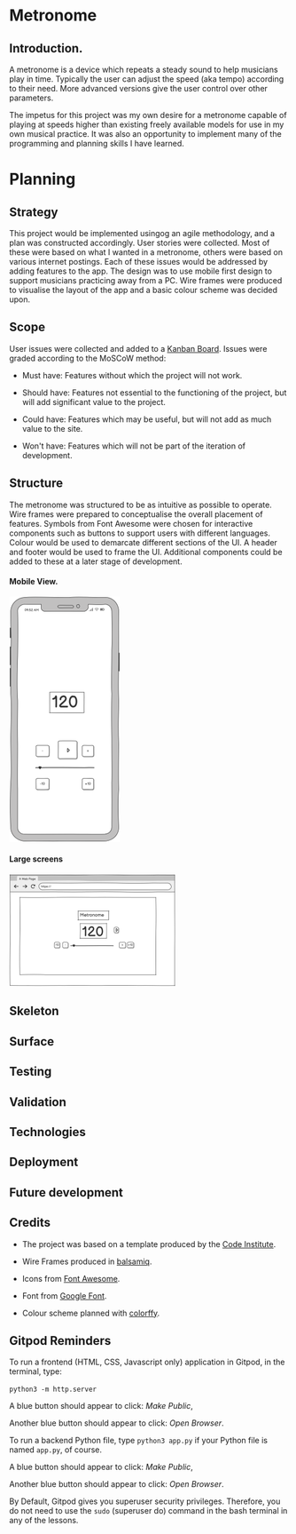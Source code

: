 # Metronome

## Introduction.
A metronome is a device which repeats a steady sound to help musicians play in time. Typically the user can adjust the speed (aka tempo) according to their need. More advanced versions give the user control over other parameters.

The impetus for this project was my own desire for a metronome capable of playing at speeds higher than existing freely available models for use in my own musical practice. It was also an opportunity to implement many of the programming and planning skills I have learned.

# Planning

## Strategy
This project would be implemented usingog an agile methodology, and a plan was constructed accordingly. User stories were collected. Most of these were based on what I wanted in a metronome, others were based on various internet postings. Each of these issues would be addressed by adding features to the app. The design was to use mobile first design to support musicians practicing away from a PC. Wire frames were produced to visualise the layout of the app and a basic colour scheme was decided upon.

## Scope
User issues were collected and added to a [Kanban Board](https://github.com/users/ewradcliffe/projects/10/views/1). Issues were graded according to the MoSCoW method:

- Must have: Features without which the project will not work.

- Should have: Features not essential to the functioning of the project, but will add significant value to the project.

- Could have: Features which may be useful, but will not add as much value to the site.

- Won't have: Features which will not be part of the iteration of development.

## Structure

The metronome was structured to be as intuitive as possible to operate. Wire frames were prepared to conceptualise the overall placement of features. Symbols from Font Awesome were chosen for interactive components such as buttons to support users with different languages. Colour would be used to demarcate different sections of the UI. A header and footer would be used to frame the UI. Additional components could be added to these at a later stage of development.

#### Mobile View.  
![Mobile view](assets/images/mobile.png)
  
#### Large screens  
![Large Screen View](assets/images/large_screen.png)

## Skeleton

## Surface

## Testing

## Validation

## Technologies

## Deployment

## Future development

## Credits
- The project was based on a template produced by the [Code Institute](https://github.com/Code-Institute-Org/ci-full-template).

- Wire Frames produced in [balsamiq](https://balsamiq.com/).

- Icons from [Font Awesome](https://fontawesome.com/).

- Font from [Google Font](https://fonts.google.com/).

- Colour scheme planned with [colorffy](https://colorffy.com/).
## Gitpod Reminders

To run a frontend (HTML, CSS, Javascript only) application in Gitpod, in the terminal, type:

`python3 -m http.server`

A blue button should appear to click: _Make Public_,

Another blue button should appear to click: _Open Browser_.

To run a backend Python file, type `python3 app.py` if your Python file is named `app.py`, of course.

A blue button should appear to click: _Make Public_,

Another blue button should appear to click: _Open Browser_.

By Default, Gitpod gives you superuser security privileges. Therefore, you do not need to use the `sudo` (superuser do) command in the bash terminal in any of the lessons.

